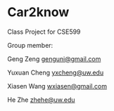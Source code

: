 # Car2know
Class Project for CSE599

Group member:

Geng Zeng
genguni@gmail.com

Yuxuan Cheng
yxcheng@uw.edu

Xiasen Wang
wxiasen@gmail.com

He Zhe
zhehe@uw.edu